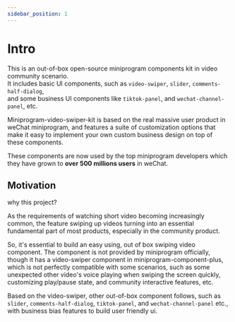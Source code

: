 ```yaml
---
sidebar_position: 1
---
```


# Intro

This is an out-of-box open-source miniprogram components kit in video community scenario.  
It includes basic UI components, such as `video-swiper`, `slider`, `comments-half-dialog`,  
and some business UI components like `tiktok-panel`, and `wechat-channel-panel`, etc.

Miniprogram-video-swiper-kit is based on the real massive user product in weChat miniprogram, and
features a suite of customization options that make it easy to implement your own custom business
design on top of these components.

These components are now used by the top miniprogram developers 
which they have grown to **over 500 millions users** in weChat.

## Motivation

why this project?

As the requirements of watching short video becoming increasingly common, 
the feature swiping up videos turning into an essential fundamental part of most products, 
especially in the community product.

So, it's essential to build an easy using, out of box swiping video component. The component is not provided 
by miniprogram officially, though it has a video-swiper component in miniprogram-component-plus, which is not perfectly 
compatible with some scenarios, such as some unexpected other video's voice playing when swiping the screen quickly, 
customizing play/pause state, and community interactive features, etc.

Based on the video-swiper, other out-of-box component follows, such as `slider`, `comments-half-dialog`, `tiktok-panel`, 
and `wechat-channel-panel` etc., with business bias features to build user friendly ui.
